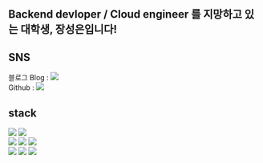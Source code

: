 ## Backend devloper / Cloud engineer 를 지망하고 있는 대학생, 장성은입니다!

## SNS 
블로그 Blog : <a href="https://jangmay.tistory.com/" target="_blank"><img src="https://img.shields.io/badge/blog-orange?style=flat-square&logo=&logoColor=white"/></a><br>
Github : <a href="https://github.com/EunSung98" target="_blank"><img src="https://img.shields.io/badge/Github-black?style=flat-square&logo=&logoColor=white"/></a><br>

## stack
![](https://img.shields.io/badge/-Java-007396?style=flat&logo=JavalogoColor=white)
![](https://img.shields.io/badge/-c++-00599C?style=flat&logo=cpluspluslogoColor=white)
<br>
![](https://img.shields.io/badge/-arduino-00979D?style=flat&logo=arduino&logoColor=white)
![](https://img.shields.io/badge/-firebase-FFCA28?style=flat&logo=firebase&logoColor=white)
![](https://img.shields.io/badge/-mysql-4479A1?style=flat&logo=mysql&logoColor=white)
<br>
![](https://img.shields.io/badge/-javascript-F7DF1E?style=flat&logo=javascript&logoColor=white)
![](https://img.shields.io/badge/-html5-E34F26?style=flat&logo=html5&logoColor=white)
![](https://img.shields.io/badge/-css-1572B6?style=flat&logo=css3&logoColor=white)

